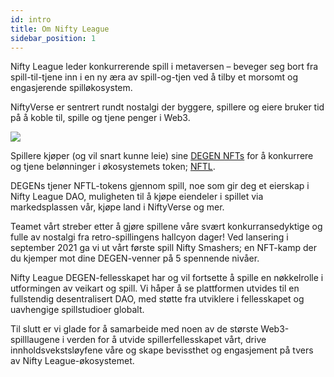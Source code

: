 ```yaml
---
id: intro
title: Om Nifty League
sidebar_position: 1
---
```


Nifty League leder konkurrerende spill i metaversen – beveger seg bort fra spill-til-tjene inn i en ny æra av spill-og-tjen ved å tilby et morsomt og engasjerende spilløkosystem.

NiftyVerse er sentrert rundt nostalgi der byggere, spillere og eiere bruker tid på å koble til, spille og tjene penger i Web3.

![](/img/story.gif)

Spillere kjøper (og vil snart kunne leie) sine [DEGEN NFTs](https://opensea.io/collection/niftydegen) for å konkurrere og tjene belønninger i økosystemets token; [NFTL](https://www.coingecko.com/en/coins/nifty-league).

DEGENs tjener NFTL-tokens gjennom spill, noe som gir deg et eierskap i Nifty League DAO, muligheten til å kjøpe eiendeler i spillet via markedsplassen vår, kjøpe land i NiftyVerse og mer.

Teamet vårt streber etter å gjøre spillene våre svært konkurransedyktige og fulle av nostalgi fra retro-spillingens hallcyon dager! Ved lansering i september 2021 ga vi ut vårt første spill Nifty Smashers; en NFT-kamp der du kjemper mot dine DEGEN-venner på 5 spennende nivåer.

Nifty League DEGEN-fellesskapet har og vil fortsette å spille en nøkkelrolle i utformingen av veikart og spill. Vi håper å se plattformen utvides til en fullstendig desentralisert DAO, med støtte fra utviklere i fellesskapet og uavhengige spillstudioer globalt.

Til slutt er vi glade for å samarbeide med noen av de største Web3-spilllaugene i verden for å utvide spillerfellesskapet vårt, drive innholdsvekstsløyfene våre og skape bevissthet og engasjement på tvers av Nifty League-økosystemet.
